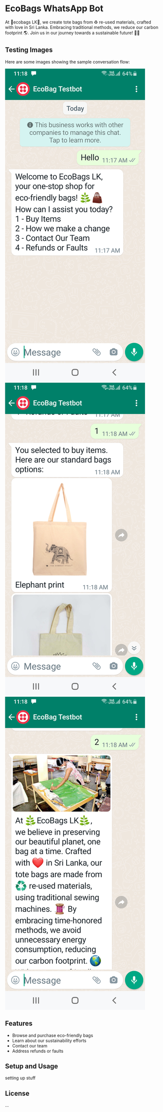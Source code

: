 # EcoBags WhatsApp Bot

At 🌿ecobags LK🌿, we create tote bags from ♻️ re-used materials, crafted with love in Sri Lanka. Embracing traditional methods, we reduce our carbon footprint 🌎. Join us in our journey towards a sustainable future! 🌱💼

## Testing Images

Here are some images showing the sample conversation flow:

![Test Image 1](testimg/first.png)
![Test Image 2](testimg/second.png)
![Test Image 3](testimg/third.png)

## Features

- Browse and purchase eco-friendly bags
- Learn about our sustainability efforts
- Contact our team
- Address refunds or faults

## Setup and Usage

setting up stuff

## License

...
